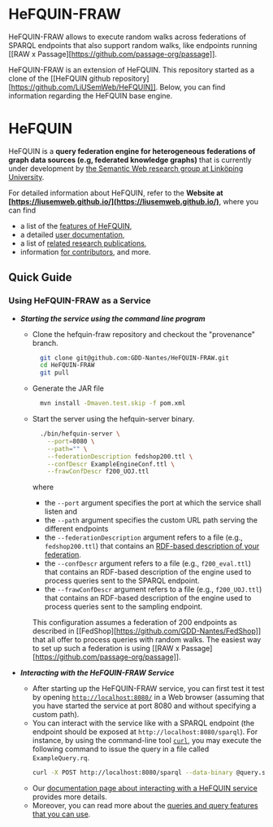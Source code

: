# HeFQUIN-FRAW
HeFQUIN-FRAW allows to execute random walks across federations of SPARQL endpoints that also support random walks,
like endpoints running [[RAW x Passage][https://github.com/passage-org/passage]].

HeFQUIN-FRAW is an extension of HeFQUIN. 
This repository started as a clone of the [[HeFQUIN github repository][https://github.com/LiUSemWeb/HeFQUIN]].
Below, you can find information regarding the HeFQUIN base engine.

# HeFQUIN
HeFQUIN is a **query federation engine for heterogeneous federations of graph data sources (e.g, federated knowledge graphs)** that is currently under development by [the Semantic Web research group at Linköping University](https://www.ida.liu.se/research/semanticweb/).

For detailed information about HeFQUIN, refer to the **Website at [https://liusemweb.github.io/](https://liusemweb.github.io/)**, where you can find
* a list of the [features of HeFQUIN](https://liusemweb.github.io/HeFQUIN/doc/features.html),
* a detailed [user documentation](https://liusemweb.github.io/HeFQUIN/doc/index.html),
* a list of [related research publications](https://liusemweb.github.io/HeFQUIN/research),
* information [for contributors](https://liusemweb.github.io/HeFQUIN/devdoc),
  and more.

## Quick Guide
### Using HeFQUIN-FRAW as a Service
* **_Starting the service using the command line program_**
  * Clone the hefquin-fraw repository and checkout the "provenance" branch.
    ```bash
      git clone git@github.com:GDD-Nantes/HeFQUIN-FRAW.git
      cd HeFQUIN-FRAW
      git pull
    ```
    
  * Generate the JAR file
    ```bash
      mvn install -Dmaven.test.skip -f pom.xml
    ```

  * Start the server using the hefquin-server binary. 
    ```bash
      ./bin/hefquin-server \
        --port=8080 \
        --path="" \
        --federationDescription fedshop200.ttl \
        --confDescr ExampleEngineConf.ttl \
        --frawConfDescr f200_UOJ.ttl
    ```
    where 
    * the `--port` argument specifies the port at which the service shall listen and
    * the `--path` argument specifies the custom URL path serving the different endpoints
    * the `--federationDescription` argument refers to a file (e.g., `fedshop200.ttl`) that contains an [RDF-based description of your federation](https://liusemweb.github.io/HeFQUIN/doc/federation_description.html).
    * the `--confDescr` argument refers to a file (e.g., `f200_eval.ttl`) that contains an RDF-based description of the engine used to process queries sent to the SPARQL endpoint.
    * the `--frawConfDescr` argument refers to a file (e.g., `f200_UOJ.ttl`) that contains an RDF-based description of the engine used to process queries sent to the sampling endpoint.
  
    This configuration assumes a federation of 200 endpoints as described in [[FedShop][https://github.com/GDD-Nantes/FedShop]] that all offer to process queries with random walks.
    The easiest way to set up such a federation is using [[RAW x Passage][https://github.com/passage-org/passage]].

* **_Interacting with the HeFQUIN-FRAW Service_**
  * After starting up the HeFQUIN-FRAW service, you can first test it test by opening [`http://localhost:8080/`](http://localhost:8080/) in a Web browser (assuming that you have started the service at port 8080 and without specifying a custom path).
  * You can interact with the service like with a SPARQL endpoint (the endpoint should be exposed at `http://localhost:8080/sparql`). For instance, by using the command-line tool [`curl`](https://curl.se/), you may execute the following command to issue the query in a file called `ExampleQuery.rq`.
    ```bash
    curl -X POST http://localhost:8080/sparql --data-binary @query.sparql -H 'Content-Type: application/sparql-query'
    ```
  * Our [documentation page about interacting with a HeFQUIN service](https://liusemweb.github.io/HeFQUIN/doc/hefquin_service.html) provides more details.
  * Moreover, you can read more about the [queries and query features that you can use](https://liusemweb.github.io/HeFQUIN/doc/queries.html).